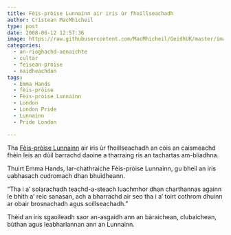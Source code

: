 ```yaml
---
title: Fèis-pròise Lunnainn air iris ùr fhoillseachadh
author: Crìstean MacMhìcheil
type: post
date: 2008-06-12 12:57:36
image: https://raw.githubusercontent.com/MacMhicheil/GeidhUK/master/images/2008-06-12-feis-proise-lunnainn-air-iris-ur-fhoillseachadh.jpg
categories:
  - an-rioghachd-aonaichte
  - cultar
  - feisean-proise
  - naidheachdan
tags:
  - Emma Hands
  - fèis-pròise
  - Fèis-pròise Lunnainn
  - London
  - London Pride
  - Lunnainn
  - Pride London

---
```

Tha [Fèis-pròise Lunnainn][1] air iris ùr fhoillseachadh an còis an caismeachd fhèin leis an dùil barrachd daoine a tharraing ris an tachartas am-bliadhna.

<!--more-->

Thuirt Emma Hands, Iar-chathraiche Fèis-pròise Lunnainn, gu bheil an iris uabhasach cudromach dhan bhuidheann.

&#8220;Tha i a&#8217; solarachadh teachd-a-steach luachmhor dhan charthannas againn le bhith a&#8217; reic sanasan, ach a bharrachd air seo tha i a&#8217; toirt cothrom dhuinn ar obair brosnachadh agus soillseachadh.&#8221;

Thèid an iris sgaoileadh saor an-asgaidh ann an bàraichean, clubaichean, bùthan agus leabharlannan ann an Lunnainn.

 [1]: https://prideinlondon.org/
